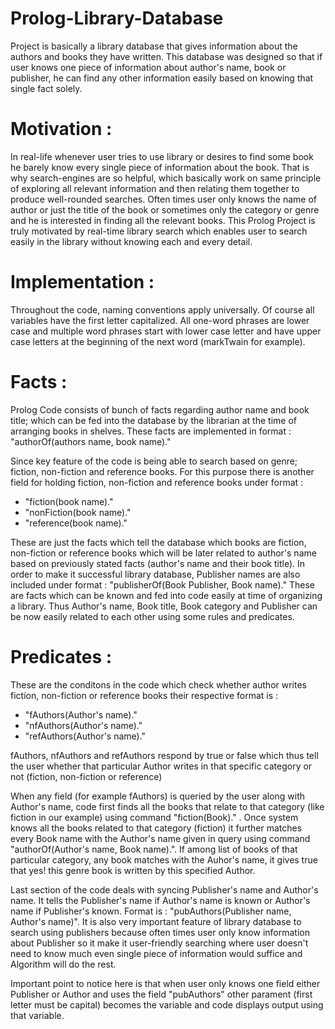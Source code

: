 # Prolog-Library-Database
Project is basically a library database that gives information about the authors and books they have written. This database was designed so that if user knows one piece of  information about author's name, book or publisher, he can find any other information easily based on knowing that single fact solely.

# Motivation :
In real-life whenever user tries to use library or desires to find some book he barely know every single piece of information about the book. That is why search-engines are so helpful, which basically work on same principle of exploring all relevant information and then relating them together to produce well-rounded searches. 
Often times user only knows the name of author or just the title of the book or sometimes only the category or genre and he is interested in finding all the relevant books. This Prolog Project is truly motivated by real-time library search which enables user to search easily in the library without knowing each and every detail.

# Implementation :
Throughout the code, naming conventions apply universally. Of course all variables have the first letter capitalized. All one-word phrases are lower case and multiple word phrases start with lower case letter and have upper case letters at the beginning of the next word (markTwain for example).

# Facts :
Prolog Code consists of bunch of facts regarding author name and book title; which can be fed into the database by the librarian at the time of arranging books in shelves.
These facts are implemented in format : "authorOf(authors name, book name)." 

Since key feature of the code is being able to search based on genre; fiction, non-fiction and reference books. For this purpose there is another field for holding fiction, non-fiction and reference books under format : 
- "fiction(book name)." 
- "nonFiction(book name)."
- "reference(book name)."

These are just the facts which tell the database which books are fiction, non-fiction or reference books which will be later related to author's name based on previously stated facts (author's name and their book title).
In order to make it successful library database, Publisher names are also included under format : "publisherOf(Book Publisher, Book name)." These are facts which can be known and fed into code easily at time of organizing a library.
Thus Author's name, Book title, Book category and Publisher can be now easily related to each other using some rules and predicates.

# Predicates :
These are the conditons in the code which check whether author writes fiction, non-fiction or reference books their respective format is :
- "fAuthors(Author's name)."
- "nfAuthors(Author's name)."
- "refAuthors(Author's name)."

fAuthors, nfAuthors and refAuthors respond by true or false which thus tell the user whether that particular Author writes in that specific category or not (fiction, non-fiction or reference)

When any field (for example fAuthors) is queried by the user along with Author's name, code first finds all the books that relate to that category (like fiction in our example) using command "fiction(Book)." . Once system knows all the books related to that category (fiction) it further matches every Book name with the Author's name given in query using command "authorOf(Author's name, Book name).". If among list of books of that particular category, any book matches with the Auhor's name, it gives true that yes! this genre book is written by this specified Author.

Last section of the code deals with syncing Publisher's name and Author's name. It tells the Publisher's name if Author's name is known or Author's name if Publisher's known.
Format is : "pubAuthors(Publisher name, Author's name)".
It is also very important feature of library database to search using publishers because often times user only know information about Publisher so it make it user-friendly searching where user doesn't need to know much even single piece of information would suffice and Algorithm will do the rest.

Important point to notice here is that when user only knows one field either Publisher or Author and uses the field "pubAuthors" other parament (first letter must be capital) becomes the variable and code displays output using that variable.
